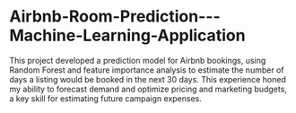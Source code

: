 # Airbnb-Room-Prediction---Machine-Learning-Application
This project developed a prediction model for Airbnb bookings, using Random Forest and feature importance analysis to estimate the number of days a listing would be booked in the next 30 days. This experience honed my ability to forecast demand and optimize pricing and marketing budgets, a key skill for estimating future campaign expenses.
